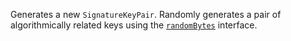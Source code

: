Generates a new `SignatureKeyPair`.  Randomly generates a pair of algorithmically related keys using the [`randomBytes`]() interface.
